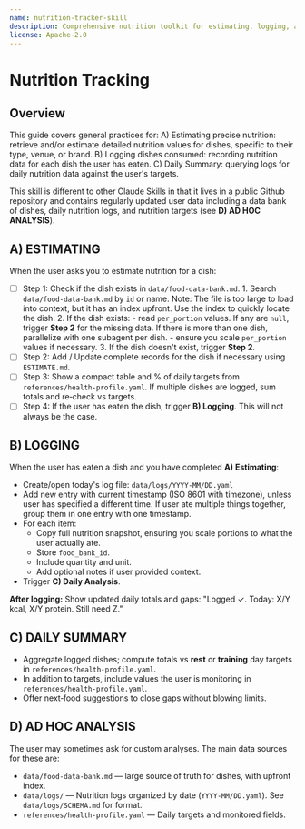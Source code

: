 ```yaml
---
name: nutrition-tracker-skill
description: Comprehensive nutrition toolkit for estimating, logging, and analysing what Thomas eats.
license: Apache-2.0
---
```


# Nutrition Tracking

## Overview
This guide covers general practices for:
  A) Estimating precise nutrition: retrieve and/or estimate detailed nutrition values for dishes, specific to their type, venue, or brand.
  B) Logging dishes consumed: recording nutrition data for each dish the user has eaten.
  C) Daily Summary: querying logs for daily nutrition data against the user's targets.

This skill is different to other Claude Skills in that it lives in a public Github repository and contains regularly updated user data including a data bank of dishes, daily nutrition logs, and nutrition targets  (see **D) AD HOC ANALYSIS**).

## A) ESTIMATING
When the user asks you to estimate nutrition for a dish:
- [ ] Step 1: Check if the dish exists in `data/food-data-bank.md`.
      1. Search `data/food-data-bank.md` by `id` or name. Note: The file is too large to load into context, but it has an index upfront. Use the index to quickly locate the dish.
      2. If the dish exists:
        - read `per_portion` values. If any are `null`, trigger **Step 2** for the missing data. If there is more than one dish, parallelize with one subagent per dish.
        - ensure you scale `per_portion` values if necessary.
      3. If the dish doesn't exist, trigger **Step 2**.
- [ ] Step 2: Add / Update complete records for the dish if necessary using `ESTIMATE.md`.
- [ ] Step 3: Show a compact table and % of daily targets from `references/health-profile.yaml`. If multiple dishes are logged, sum totals and re‑check vs targets.
- [ ] Step 4: If the user has eaten the dish, trigger **B) Logging**. This will not always be the case.

## B) LOGGING
When the user has eaten a dish and you have completed **A) Estimating**:
   - Create/open today's log file: `data/logs/YYYY-MM/DD.yaml`
   - Add new entry with current timestamp (ISO 8601 with timezone), unless user has specified a different time. If user ate multiple things together, group them in one entry with one timestamp.
   - For each item:
     - Copy full nutrition snapshot, ensuring you scale portions to what the user actually ate.
     - Store `food_bank_id`.
     - Include quantity and unit.
     - Add optional notes if user provided context.
   - Trigger **C) Daily Analysis**.

**After logging:** Show updated daily totals and gaps: "Logged ✓. Today: X/Y kcal, X/Y protein. Still need Z."

## C) DAILY SUMMARY
- Aggregate logged dishes; compute totals vs **rest** or **training** day targets in `references/health-profile.yaml`.
- In addition to targets, include values the user is monitoring in `references/health-profile.yaml`.
- Offer next‑food suggestions to close gaps without blowing limits.

## D) AD HOC ANALYSIS
The user may sometimes ask for custom analyses. The main data sources for these are:
- `data/food-data-bank.md` — large source of truth for dishes, with upfront index.
- `data/logs/` — Nutrition logs organized by date (`YYYY-MM/DD.yaml`). See `data/logs/SCHEMA.md` for format.
- `references/health-profile.yaml` — Daily targets and monitored fields.
